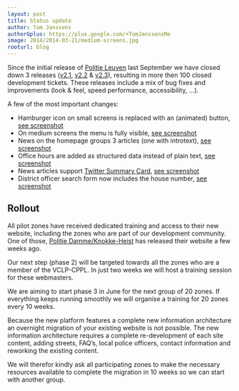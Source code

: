 ```yaml
---
layout: post
title: Status update
author: Tom Janssens
authorGplus: https://plus.google.com/+TomJanssensMe
image: 2014/2014-03-21/medium-screens.jpg
rooturl: blog
---
```


Since the initial release of [Politie Leuven](http://www.lokalepolitie.be/5388) last September we have closed down 3 releases ([v2.1](https://github.com/belgianpolice/internet-platform/releases/tag/v2.1), [v2.2](https://github.com/belgianpolice/internet-platform/releases/tag/v2.2) & [v2.3](https://github.com/belgianpolice/internet-platform/releases/tag/v2.3)), resulting in more then 100 closed development tickets. These releases include a mix of bug fixes and improvements (look & feel, speed performance, accessibility, ...).

<!--more-->

A few of the most important changes:

* Hamburger icon on small screens is replaced with an (animated) button, <a href="{{site.url}}/images/blog/2014/2014-03-21/menu-button.jpg" data-gallery="enabled">see screenshot</a>
* On medium screens the menu is fully visible, <a href="{{site.url}}/images/blog/2014/2014-03-21/medium-screens.jpg" data-gallery="enabled">see screenshot</a>
* News on the homepage groups 3 articles (one with introtext), <a href="{{site.url}}/images/blog/2014/2014-03-21/news.jpg" data-gallery="enabled">see screenshot</a>
* Office hours are added as structured data instead of plain text, <a href="{{site.url}}/images/blog/2014/2014-03-21/office-hours.jpg" data-gallery="enabled">see screenshot</a>
* News articles support [Twitter Summary Card](https://dev.twitter.com/docs/cards/types/summary-card), <a href="{{site.url}}/images/blog/2014/2014-03-21/twitter-card.jpg" data-gallery="enabled">see screenshot</a>
* District officer search form now includes the house number, <a href="{{site.url}}/images/blog/2014/2014-03-21/district-search.jpg" data-gallery="enabled">see screenshot</a>

## Rollout

All pilot zones have received dedicated training and access to their new website, including the zones who are part of our development community. One of those, [Politie Damme/Knokke-Heist](http://www.lokalepolitie.be/5446) has released their website a few weeks ago.

Our next step (phase 2) will be targeted towards all the zones who are a member of the VCLP-CPPL. In just two weeks we will host a training session for these webmasters.

We are aiming to start phase 3 in June for the next group of 20 zones. If everything keeps running smoothly we will organise a training for 20 zones every 10 weeks.

Because the new platform features a complete new information architecture an overnight migration of your existing website is not possible. The new information architecture requires a complete re-development of each site content, adding streets, FAQ’s, local police officers, contact information and reworking the existing content.

We will therefor kindly ask all participating zones to make the necessary resources available to complete the migration in 10 weeks so we can start with another group.